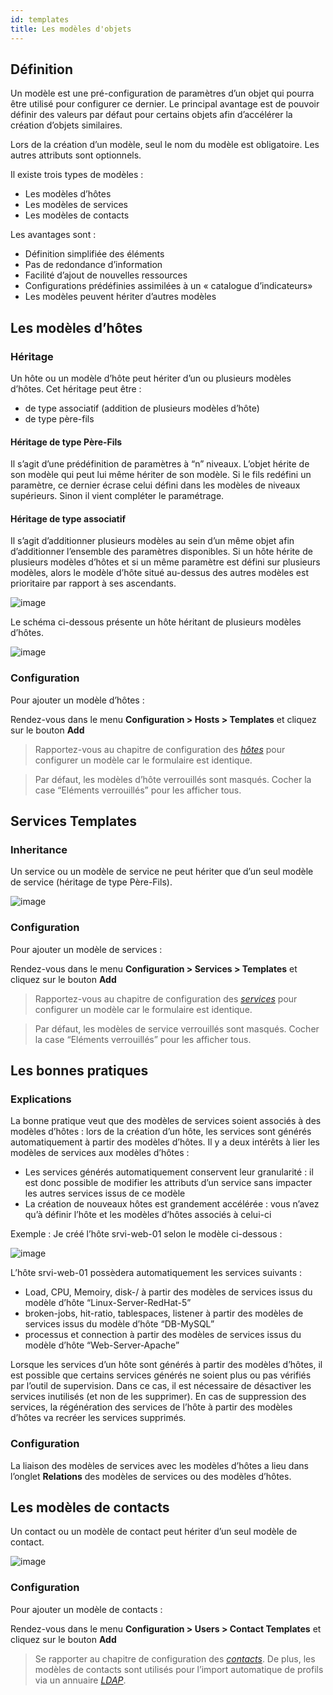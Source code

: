 ```yaml
---
id: templates
title: Les modèles d'objets
---
```


## Définition

Un modèle est une pré-configuration de paramètres d’un objet qui pourra être utilisé pour configurer ce dernier. Le
principal avantage est de pouvoir définir des valeurs par défaut pour certains objets afin d’accélérer la création
d’objets similaires.

Lors de la création d’un modèle, seul le nom du modèle est obligatoire. Les autres attributs sont optionnels.

Il existe trois types de modèles :

* Les modèles d’hôtes
* Les modèles de services
* Les modèles de contacts

Les avantages sont :

* Définition simplifiée des éléments
* Pas de redondance d’information
* Facilité d’ajout de nouvelles ressources
* Configurations prédéfinies assimilées à un « catalogue d’indicateurs»
* Les modèles peuvent hériter d’autres modèles

## Les modèles d’hôtes

### Héritage

Un hôte ou un modèle d’hôte peut hériter d’un ou plusieurs modèles d’hôtes. Cet héritage peut être :

* de type associatif (addition de plusieurs modèles d’hôte)
* de type père-fils

#### Héritage de type Père-Fils

Il s’agit d’une prédéfinition de paramètres à “n” niveaux. L’objet hérite de son modèle qui peut lui même hériter de
son modèle. Si le fils redéfini un paramètre, ce dernier écrase celui défini dans les modèles de niveaux supérieurs.
Sinon il vient compléter le paramétrage.

#### Héritage de type associatif

Il s’agit d’additionner plusieurs modèles au sein d’un même objet afin d’additionner l’ensemble des paramètres
disponibles. Si un hôte hérite de plusieurs modèles d’hôtes et si un même paramètre est défini sur plusieurs modèles,
alors le modèle d’hôte situé au-dessus des autres modèles est prioritaire par rapport à ses ascendants.

![image](../assets/configuration/09hostmodels.png)

Le schéma ci-dessous présente un hôte héritant de plusieurs modèles d’hôtes.

![image](../assets/configuration/09hostmodelsheritage.png)

### Configuration

Pour ajouter un modèle d’hôtes :

Rendez-vous dans le menu **Configuration > Hosts > Templates** et cliquez sur le bouton **Add**

> Rapportez-vous au chapitre de configuration des *[hôtes](hosts.html)* pour configurer un modèle car le formulaire est identique.

> Par défaut, les modèles d’hôte verrouillés sont masqués. Cocher la case “Eléments verrouillés” pour les afficher tous.

## Services Templates

### Inheritance

Un service ou un modèle de service ne peut hériter que d’un seul modèle de service (héritage de type Père-Fils).

![image](../assets/configuration/09heritageservice.png)

### Configuration

Pour ajouter un modèle de services :

Rendez-vous dans le menu **Configuration > Services > Templates** et cliquez sur le bouton **Add**

> Rapportez-vous au chapitre de configuration des *[services](services.html)* pour configurer un modèle car le formulaire est
> identique.

> Par défaut, les modèles de service verrouillés sont masqués. Cocher la case “Eléments verrouillés” pour les afficher tous.

## Les bonnes pratiques

### Explications

La bonne pratique veut que des modèles de services soient associés à des modèles d’hôtes : lors de la création d’un hôte,
les services sont générés automatiquement à partir des modèles d’hôtes. Il y a deux intérêts à lier les modèles de
services aux modèles d’hôtes :

* Les services générés automatiquement conservent leur granularité : il est donc possible de modifier les attributs d’un
  service sans impacter les autres services issus de ce modèle
* La création de nouveaux hôtes est grandement accélérée : vous n’avez qu’à définir l’hôte et les modèles d’hôtes associés
  à celui-ci

Exemple : Je créé l’hôte srvi-web-01 selon le modèle ci-dessous :

![image](../assets/configuration/09hostexemple.png)

L’hôte srvi-web-01 possèdera automatiquement les services suivants :

* Load, CPU, Memoiry, disk-/ à partir des modèles de services issus du modèle d’hôte “Linux-Server-RedHat-5”
* broken-jobs, hit-ratio, tablespaces, listener à partir des modèles de services issus du modèle d’hôte “DB-MySQL”
* processus et connection à partir des modèles de services issus du modèle d’hôte “Web-Server-Apache”

Lorsque les services d’un hôte sont générés à partir des modèles d’hôtes, il est possible que certains services générés
ne soient plus ou pas vérifiés par l’outil de supervision. Dans ce cas, il est nécessaire de désactiver les services
inutilisés (et non de les supprimer). En cas de suppression des services, la régénération des services de l’hôte à
partir des modèles d’hôtes va recréer les services supprimés.

### Configuration

La liaison des modèles de services avec les modèles d’hôtes a lieu dans l’onglet **Relations** des modèles de services
ou des modèles d’hôtes.

## Les modèles de contacts

Un contact ou un modèle de contact peut hériter d’un seul modèle de contact.

![image](../assets/configuration/09contactmodel.png)

### Configuration

Pour ajouter un modèle de contacts :

Rendez-vous dans le menu **Configuration > Users > Contact Templates** et cliquez sur le bouton **Add**

> Se rapporter au chapitre de configuration des *[contacts](contacts.html)*. De plus, les modèles de contacts sont utilisés
> pour l’import automatique de profils via un annuaire *[LDAP](../administration/parameters/ldap.html)*.
